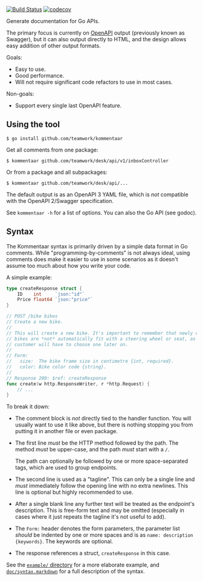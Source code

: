 [![Build Status](https://travis-ci.org/Teamwork/kommentaar.svg?branch=master)](https://travis-ci.org/Teamwork/kommentaar)
[![codecov](https://codecov.io/gh/Teamwork/kommentaar/branch/master/graph/badge.svg)](https://codecov.io/gh/Teamwork/kommentaar)

Generate documentation for Go APIs.

The primary focus is currently on [OpenAPI](https://github.com/OAI/OpenAPI-Specification)
output (previously known as Swagger), but it can also output directly to HTML,
and the design allows easy addition of other output formats.

Goals:

- Easy to use.
- Good performance.
- Will not require significant code refactors to use in most cases.

Non-goals:

- Support every single last OpenAPI feature.

Using the tool
--------------

    $ go install github.com/teamwork/kommentaar

Get all comments from one package:

    $ kommentaar github.com/teamwork/desk/api/v1/inboxController

Or from a package and all subpackages:

    $ kommentaar github.com/teamwork/desk/api/...

The default output is as an OpenAPI 3 YAML file, which is *not* compatible with
the OpenAPI 2/Swagger specification.

See `kommentaar -h` for a list of options. You can also the Go API (see godoc).

Syntax
------

The Kommentaar syntax is primarily driven by a simple data format in Go
comments. While "programming-by-comments" is not always ideal, using comments
does make it easier to use in some scenarios as it doesn't assume too much about
how you write your code.

A simple example:

```go
type createResponse struct {
    ID    int     `json:"id"`
    Price float64 `json:"price"`
}

// POST /bike bikes
// Create a new bike.
//
// This will create a new bike. It's important to remember that newly created
// bikes are *not* automatically fit with a steering wheel or seat, as the
// customer will have to choose one later on.
//
// Form:
//   size:  The bike frame size in centimetre {int, required}.
//   color: Bike color code {string}.
//
// Response 200: $ref: createResponse
func create(w http.ResponseWriter, r *http.Request) {
    // ...
}
```

To break it down:

- The comment block is *not* directly tied to the handler function. You will
  usually want to use it like above, but there is nothing stopping you from
  putting it in another file or even package.

- The first line *must* be the HTTP method followed by the path. The method
  *must* be upper-case, and the path *must* start with a `/`.

  The path can optionally be followed by one or more space-separated tags, which
  are used to group endpoints.

- The second line is used as a "tagline". This can only be a single line and
  *must* immediately follow the opening line with no extra newlines. This line
  is optional but highly recommended to use.

- After a single blank line any further text will be treated as the endpoint's
  description. This is free-form text and may be omitted (especially in cases
  where it just repeats the tagline it's not useful to add).

- The `Form:` header denotes the form parameters, the parameter list *should* be
  indented by one or more spaces and is as `name: description {keywords}`. The
  keywords are optional.

- The response references a struct, `createResponse` in this case.

See the [`example/` directory](/example) for a more elaborate example, and
[`doc/syntax.markdown`](doc/syntax.markdown) for a full description of the
syntax.
